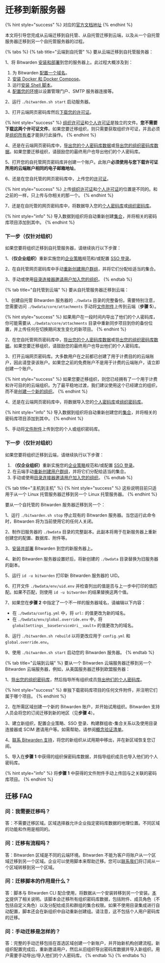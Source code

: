 # 迁移到新服务器

{% hint style="success" %}
对应的[官方文档地址](https://bitwarden.com/help/article/migration/)
{% endhint %}

本文将引导您完成从云端迁移到自托管、从自托管迁移到云端，以及从一个自托管服务器迁移到另一个自托管服务器的过程。

{% tabs %}
{% tab title="云端到自托管" %}
要从云端迁移到自托管服务器：

1、将 Bitwarden [安装和部署](../deploy-and-configure/docker/linux-standard-deployment.md)到您的服务器上。此过程大概涉及到：

1. 为 Bitwarden [配置一个域名](../deploy-and-configure/docker/linux-standard-deployment.md#configure-your-domain)。
2. [安装 Docker 和 Docker Compose](../deploy-and-configure/docker/linux-standard-deployment.md#install-docker-and-docker-compose)。
3. 运行[安装 Shell 脚本](../deploy-and-configure/docker/linux-standard-deployment.md#install-bitwarden)。
4. [配置您的环境](../deploy-and-configure/docker/linux-standard-deployment.md#configure-your-environment)以设置管理门户、SMTP 服务器连接等。

2、运行 `./bitwarden.sh start` 启动服务器。

3、打开云端网页密码库然后[下载您的许可证](../licensing.md)。

{% hint style="success" %}
[组织许可证](../licensing.md#organization-license)和[个人许可证](../licensing.md#individual-license)是独立的文件。**您不需要下载这两个许可证文件**。如果您要迁移组织，则只需要获取组织许可证，并且必须是[组织所有者](../../admin-console/manage-members/member-roles.md)才能执行此操作。
{% endhint %}

4、还是在云端网页密码库中，[导出您的个人密码库数据](../../import-export/export-vault-data.md#export-a-personal-vault)或[导出您的组织密码库数据](../../import-export/export-vault-data.md#export-an-organization-vault)。如果您要迁移组织，请鼓励您的最终用户也导出他们的个人密码库。

5、打开您的自托管网页密码库并创建一个账户。此账户**必须使用与您下载许可证所用的云端账户相同的电子邮箱地址**。

6、还是在您自托管的网页密码库中，上传您的[许可证](../licensing.md)。

{% hint style="success" %}
上传[组织许可证](../licensing.md#organization-license)和[个人许可证](../licensing.md#individual-license)的位置是不同的。和之前的一样，只上传与你相关的那一个。
{% endhint %}

7、还是在自托管的网页密码库中，将数据导入您的[个人密码库](../../password-manager/import-and-export/import-data.md)或[组织密码库](../../admin-console/manage-shared-items/import-organization-items/import-data-to-an-organization.md)。

{% hint style="info" %}
导入数据到组织将自动重新创建[集合](../../admin-console/manage-shared-items/collections/about-collections.md)，并将相关的密码库项目添加到其中。
{% endhint %}

### 下一步（仅针对组织）

如果您要将组织迁移到自托管服务器，请继续执行以下步骤：

1、**（仅企业组织）**&#x91CD;新实施您的[企业策略](../../admin-console/oversight-visibility/enterprise-policies.md)规范和/或配置 [SSO 登录](../../login-with-sso/about-login-with-sso.md)。

2、在自托管网页密码库中手动[重新创建用户群组](../../admin-console/manage-members/groups.md#create-a-group)，并将它们分配给适当的集合。

3、手动或使用[目录连接器](../../admin-console/manage-members/directory-connector/about-directory-connector.md)[邀请用户加入您的组织](../../admin-console/manage-members/user-management.md#invite)。
{% endtab %}

{% tab title="自托管到云端" %}
要从自托管服务器迁移到云端：

1、创建自托管 Bitwarden 服务器的 `./bwdata` 目录的完整备份。需要特别注意，您需要访问 `./bwdata/core/attachments` 手动将[文件附件](../../your-vault/file-attachments.md)上传到云端（**步骤 5**）。

{% hint style="success" %}
如果用户在一段时间内导出了他们的个人密码库，你可能需要从 `./bwdata/core/attachments` 目录中重新同步项目到你的备份位置，并上传任何在切换期间发生变化的新项目。
{% endhint %}

2、在您自托管网页密码库中，[导出您的个人密码库数据](../../import-export/export-vault-data.md#export-a-personal-vault)或[导出您的组织密码库数据](../../import-export/export-vault-data.md#export-an-organization-vault)。如果您要迁移组织，请鼓励您的最终用户也导出他们的个人密码库。

3、打开云端网页密码库。大多数用户在之前都已创建了用于计费目的的云端账户，因此请登录该账户。如果您之前的免费账户不是用于计费的云端账户，请立即创建一个账户。

{% hint style="success" %}
如果您要迁移组织，则您已经拥有了一个用于计费和许可目的的云端组织。为了最平稳地过渡，我们建议使用这个已经建立的组织，而不是[创建一个新的组织](../../admin-console/organizations-overview.md#create-an-organization)。
{% endhint %}

4、还是在云端网页密码库中，将数据导入您的[个人密码库](../../password-manager/import-and-export/import-data.md)或[组织密码库](../../admin-console/manage-shared-items/import-organization-items/import-data-to-an-organization.md)。

{% hint style="info" %}
导入数据到组织将自动重新创建您的[集合](../../admin-console/manage-shared-items/collections/about-collections.md)，并将相关的密码库项目添加到其中。
{% endhint %}

5、手动将[文件附件](../../your-vault/file-attachments.md)上传到您的个人或组织密码库。

### 下一步（仅针对组织）

如果您要将组织迁移到云端，请继续执行以下步骤：

1. **（仅企业组织）**&#x91CD;新实施您的[企业策略](../../admin-console/oversight-visibility/enterprise-policies.md)规范和/或配置 [SSO 登录](../../login-with-sso/about-login-with-sso.md)。
2. 在云端手动[重新创建用户群组](../../admin-console/manage-members/groups.md#create-a-group)，并将它们分配给适当的集合。
3. 手动或使用[目录连接器](../../admin-console/manage-members/directory-connector/about-directory-connector.md)[邀请用户加入您的组织](../../admin-console/manage-members/user-management.md#invite)。
{% endtab %}

{% tab title="主机到主机" %}
{% hint style="success" %}
这些说明目前只适用于从一个 Linux 托管服务器迁移到另一个 Linux 托管服务器。
{% endhint %}

要从一个自托管的 Bitwarden 服务器迁移到另一个：

1、运行 `./bitwarden.sh stop` 停止现有的 Bitwarden 服务器。当您运行此命令时，Bitwarden 将为当前使用它的任何人关闭。

2、制作旧服务器的 `./bwdata` 目录的完整副本。此副本将用于在新服务器上重新创建您的配置、数据库、附件等。

3、[安装并部署](../deploy-and-configure/docker/linux-standard-deployment.md) Bitwarden 到您的新服务器上。

4、新的 Bitwarden 服务器设置好后，将新创建的 `./bwdata` 目录替换为旧服务器的副本。

5、运行 `id -u bitwarden` 打印新 Bitwarden 服务器的 UID。

6、打开文件 `./bwdata/env/uid.env` 并检查列出的值是否与上一步中打印的值匹配。如果不匹配，则使用 `id -u bitwarden` 的结果替换这两个值。

7、如果您在**步骤 2** 中指定了一个不一样的服务器域名，请编辑以下内容：

* 在 `./bwdata/config.yml` 中，将 `url:` 的值更改为新的域名。
* 在 `./bwdata/env/global.override.env` 中，将 `globalSettings__baseServiceUri__vault=` 的值更改为的域名。

8、运行 `./bitwarden.sh rebuild` 以将更改应用于 `config.yml` 和 `global.override.env`。

9、使用 `./bitwarden.sh start` 启动您的 Bitwarden 服务器。
{% endtab %}

{% tab title="云端到云端" %}
要从一个 Bitwarden 云端服务器迁移到另一个 Bitwarden 云端服务器，例如，从美国服务器迁移到欧盟服务器：

1、[导出您的组织密码库](../../import-export/export-vault-data.md#export-an-organization-vault)，然后指导所有组织成员[导出他们的个人密码库](../../import-export/export-vault-data.md#export-a-personal-vault)。

{% hint style="success" %}
单独下载密码库项目的任何文件附件，并注明它们属于哪个项目。
{% endhint %}

2、在所需区域创建一个新的 Bitwarden 账户，并开始试用组织。Bitwarden 支持人员会将您的订阅迁移到新的地区（见**步骤 4**）。

3、建立新组织，配置企业策略、SSO 登录、构建群组收-集合关系以及使用目录连接器或 SCIM 邀请用户等。如需帮助，请参阅[概念验证清单](../../business-resources/proof-of-concept-project-checklist.md)。

4、[联系 Bitwarden 支持](https://bitwarden.com/contact/)，将您的新组织从试用期中移出，并在新区域恢复您订阅。&#x20;

5、导入在**步骤 1** 中获得的组织保密码库数据，并指导组织成员也导入他们的个人密码库。

{% hint style="info" %}
将**步骤 1** 中获得的文件附件手动上传回与之关联的密码库项目。
{% endhint %}

## 迁移 FAQ <a href="#migration-faqs" id="migration-faqs"></a>

### 问：我需要迁移吗？ <a href="#q-do-i-need-to-migrate" id="q-do-i-need-to-migrate"></a>

答：不需要迁移区域。区域选择器允许企业指定密码库数据的地理位置。不同区域的功能和作用是相同的。

### 问：迁移有流程吗？  <a href="#q-is-there-a-process-for-migrating" id="q-is-there-a-process-for-migrating"></a>

答：Bitwarden 区域是不同的云端环境。Bitwarden 不能为客户将账户从一个区域迁移到另一个区域。企业可以使用脚本来帮助迁移。您可以[联系我们](https://bitwarden.com/contact/)将订阅从一个区域转移到另一个区域。

### 问：迁移脚本的作用是什么？ <a href="#q-what-does-the-migration-script-do" id="q-what-does-the-migration-script-do"></a>

答：脚本与 Bitwarden CLI 配合使用，将数据从一个安装转移到另一个安装。[本文](../../miscellaneous/migration-script.md)提供了相关说明。该脚本会迁移所有组织密码库数据，包括附件、成员角色（不包括自定义角色）以及分配给成员和群组的集合权限。如果不使用目录集成进行自动配置，脚本还会在新组织中自动重新创建组。请注意，这不包括个人用户密码库的迁移。

### 问：手动迁移是怎样的？ <a href="#q-what-does-a-manual-migration-look-like" id="q-what-does-a-manual-migration-look-like"></a>

答：完整的手动迁移包括在首选区域创建一个新账户，并开始新机构创建流程。新组织配置完成后，重新邀请用户，然后从旧组织导出密码库数据并导入新组织。用户需要手动导出/导入他们的个人密码库。
{% endtab %}
{% endtabs %}
